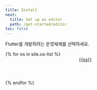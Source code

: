 ```yaml
---
title: Install
next:
  title: Set up an editor
  path: /get-started/editor
toc: false
---
```


Flutter를 개발하려는 운영체제를 선택하세요.

<div class="card-deck mb-8">
{% for os in site.os-list %}
  <a class="card" href="/get-started/install/{{os | downcase}}">
    <div class="card-body">
      <header class="card-title text-center m-0">
        {{os}}
        <i class="fab fa-{{os | downcase}}"></i>
      </header>
    </div>
  </a>
{% endfor %}
</div>

